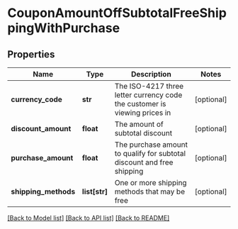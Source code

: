 # CouponAmountOffSubtotalFreeShippingWithPurchase

## Properties
Name | Type | Description | Notes
------------ | ------------- | ------------- | -------------
**currency_code** | **str** | The ISO-4217 three letter currency code the customer is viewing prices in | [optional] 
**discount_amount** | **float** | The amount of subtotal discount | [optional] 
**purchase_amount** | **float** | The purchase amount to qualify for subtotal discount and free shipping | [optional] 
**shipping_methods** | **list[str]** | One or more shipping methods that may be free | [optional] 

[[Back to Model list]](../README.md#documentation-for-models) [[Back to API list]](../README.md#documentation-for-api-endpoints) [[Back to README]](../README.md)


